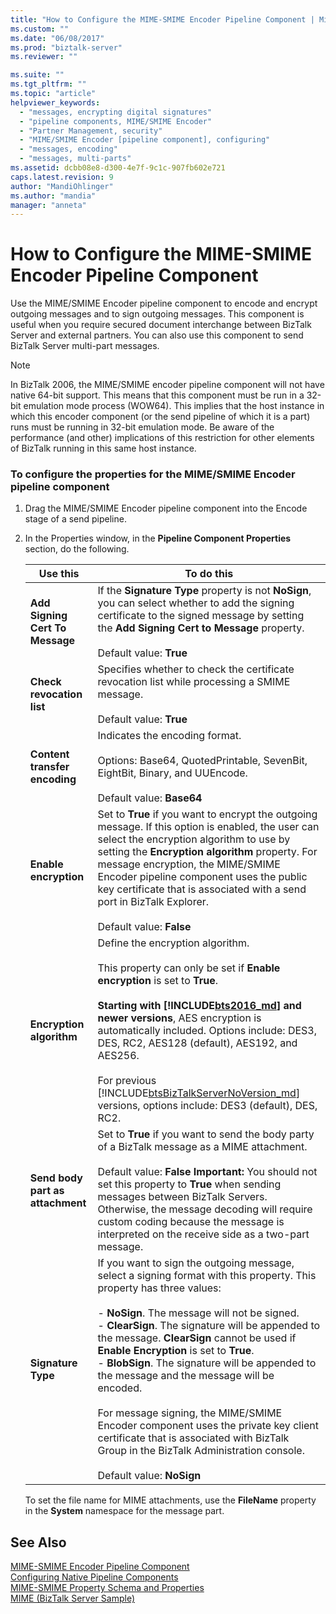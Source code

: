 ```yaml
---
title: "How to Configure the MIME-SMIME Encoder Pipeline Component | Microsoft Docs"
ms.custom: ""
ms.date: "06/08/2017"
ms.prod: "biztalk-server"
ms.reviewer: ""

ms.suite: ""
ms.tgt_pltfrm: ""
ms.topic: "article"
helpviewer_keywords: 
  - "messages, encrypting digital signatures"
  - "pipeline components, MIME/SMIME Encoder"
  - "Partner Management, security"
  - "MIME/SMIME Encoder [pipeline component], configuring"
  - "messages, encoding"
  - "messages, multi-parts"
ms.assetid: dcbb08e8-d300-4e7f-9c1c-907fb602e721
caps.latest.revision: 9
author: "MandiOhlinger"
ms.author: "mandia"
manager: "anneta"
---
```

# How to Configure the MIME-SMIME Encoder Pipeline Component
Use the MIME/SMIME Encoder pipeline component to encode and encrypt outgoing messages and to sign outgoing messages. This component is useful when you require secured document interchange between BizTalk Server and external partners. You can also use this component to send BizTalk Server multi-part messages.  

> [!NOTE]
>  In BizTalk 2006, the MIME/SMIME encoder pipeline component will not have native 64-bit support.  This means that this component must be run in a 32-bit emulation mode process (WOW64).  This implies that the host instance in which this encoder component (or the send pipeline of which it is a part) runs must be running in 32-bit emulation mode.  Be aware of the performance (and other) implications of this restriction for other elements of BizTalk running in this same host instance.  

### To configure the properties for the MIME/SMIME Encoder pipeline component  

1. Drag the MIME/SMIME Encoder pipeline component into the Encode stage of a send pipeline.  

2. In the Properties window, in the **Pipeline Component Properties** section, do the following.  


   |             Use this             |                                                                                                                                                                                                                                                                                                                              To do this                                                                                                                                                                                                                                                                                                                               |
   |----------------------------------|-----------------------------------------------------------------------------------------------------------------------------------------------------------------------------------------------------------------------------------------------------------------------------------------------------------------------------------------------------------------------------------------------------------------------------------------------------------------------------------------------------------------------------------------------------------------------------------------------------------------------------------------------------------------------|
   | **Add Signing Cert To Message**  |                                                                                                                                                                                                                    If the **Signature Type** property is not **NoSign**, you can select whether to add the signing certificate to the signed message by setting the **Add Signing Cert to Message** property.<br /><br /> Default value: **True**                                                                                                                                                                                                                     |
   |    **Check revocation list**     |                                                                                                                                                                                                                                                                   Specifies whether to check the certificate revocation list while processing a SMIME message.<br /><br /> Default value: **True**                                                                                                                                                                                                                                                                    |
   |  **Content transfer encoding**   |                                                                                                                                                                                                                                                     Indicates the encoding format.<br /><br /> Options: Base64, QuotedPrintable, SevenBit, EightBit, Binary, and UUEncode.<br /><br /> Default value: **Base64**                                                                                                                                                                                                                                                      |
   |      **Enable encryption**       |                                                                                                                                     Set to **True** if you want to encrypt the outgoing message. If this option is enabled, the user can select the encryption algorithm to use by setting the **Encryption algorithm** property. For message encryption, the MIME/SMIME Encoder pipeline component uses the public key certificate that is associated with a send port in BizTalk Explorer.<br /><br /> Default value: **False**                                                                                                                                     |
   |     **Encryption algorithm**     |                                                                            Define the encryption algorithm.<br /><br /> This property can only be set if **Enable encryption** is set to **True**.<br /><br />**Starting with [!INCLUDE[bts2016_md](../includes/bts2016-md.md)] and newer versions**, AES encryption is automatically included. Options include: DES3, DES, RC2, AES128 (default), AES192, and AES256.<br /><br />For previous [!INCLUDE[btsBizTalkServerNoVersion_md](../includes/btsbiztalkservernoversion-md.md)] versions, options include: DES3 (default), DES, RC2.                                                                             |
   | **Send body part as attachment** |                                                                                                                                        Set to **True** if you want to send the body party of a BizTalk message as a MIME attachment.<br /><br /> Default value: **False** **Important:**  You should not set this property to **True** when sending messages between BizTalk Servers. Otherwise, the message decoding will require custom coding because the message is interpreted on the receive side as a two-part message.                                                                                                                                        |
   |        **Signature Type**        | If you want to sign the outgoing message, select a signing format with this property. This property has three values:<br /><br /> -   **NoSign**. The message will not be signed.<br />-   **ClearSign**. The signature will be appended to the message. **ClearSign** cannot be used if **Enable Encryption** is set to **True**.<br />-   **BlobSign**. The signature will be appended to the message and the message will be encoded.<br /><br /> For message signing, the MIME/SMIME Encoder component uses the private key client certificate that is associated with BizTalk Group in the BizTalk Administration console.<br /><br /> Default value: **NoSign** |

   To set the file name for MIME attachments, use the **FileName** property in the **System** namespace for the message part.  

## See Also  
 [MIME-SMIME Encoder Pipeline Component](../core/mime-smime-encoder-pipeline-component.md)   
 [Configuring Native Pipeline Components](../core/configuring-native-pipeline-components.md)   
 [MIME-SMIME Property Schema and Properties](../core/mime-smime-property-schema-and-properties.md)   
 [MIME (BizTalk Server Sample)](../core/mime-biztalk-server-sample.md)